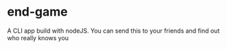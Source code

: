 # end-game
A CLI app build with nodeJS. You can send this to your friends and find out who really knows you
